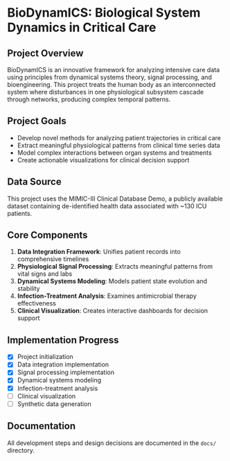# BioDynamICS: Biological System Dynamics in Critical Care

## Project Overview
BioDynamICS is an innovative framework for analyzing intensive care data using principles from dynamical systems theory, signal processing, and bioengineering. This project treats the human body as an interconnected system where disturbances in one physiological subsystem cascade through networks, producing complex temporal patterns.

## Project Goals
- Develop novel methods for analyzing patient trajectories in critical care
- Extract meaningful physiological patterns from clinical time series data
- Model complex interactions between organ systems and treatments
- Create actionable visualizations for clinical decision support

## Data Source
This project uses the MIMIC-III Clinical Database Demo, a publicly available dataset containing de-identified health data associated with ~130 ICU patients.

## Core Components
1. **Data Integration Framework**: Unifies patient records into comprehensive timelines
2. **Physiological Signal Processing**: Extracts meaningful patterns from vital signs and labs
3. **Dynamical Systems Modeling**: Models patient state evolution and stability
4. **Infection-Treatment Analysis**: Examines antimicrobial therapy effectiveness
5. **Clinical Visualization**: Creates interactive dashboards for decision support

## Implementation Progress
- [x] Project initialization
- [x] Data integration implementation
- [x] Signal processing implementation
- [x] Dynamical systems modeling
- [x] Infection-treatment analysis
- [ ] Clinical visualization
- [ ] Synthetic data generation

## Documentation
All development steps and design decisions are documented in the `docs/` directory.